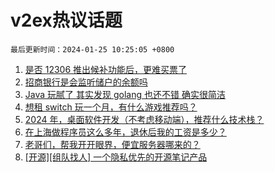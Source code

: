 # v2ex热议话题

`最后更新时间：2024-01-25 10:25:05 +0800`

1. [是否 12306 推出候补功能后，更难买票了](https://www.v2ex.com/t/1011171)
1. [招商银行是会监听储户的余额吗](https://www.v2ex.com/t/1011106)
1. [Java 玩腻了 其实发现 golang 也还不错 确实很简洁](https://www.v2ex.com/t/1011186)
1. [想租 switch 玩一个月，有什么游戏推荐吗？](https://www.v2ex.com/t/1011117)
1. [2024 年，桌面软件开发（不考虑移动端），推荐什么技术栈？](https://www.v2ex.com/t/1011141)
1. [在上海做程序员这么多年，退休后我的工资是多少？](https://www.v2ex.com/t/1011358)
1. [老哥们，帮我开开眼界，便宜服务器哪来的？](https://www.v2ex.com/t/1011148)
1. [[开源][组队找人] 一个隐私优先的开源笔记产品](https://www.v2ex.com/t/1011098)

